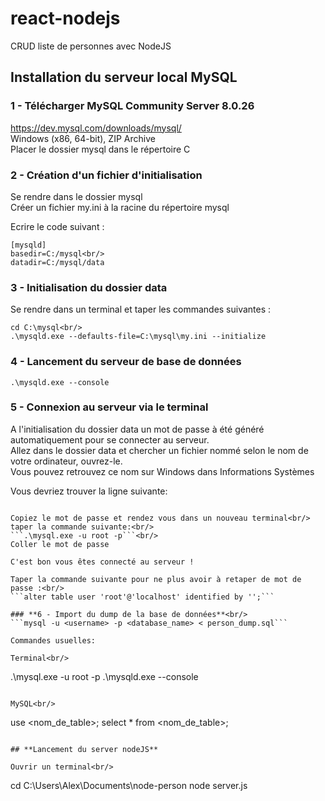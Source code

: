 # react-nodejs
CRUD liste de personnes avec NodeJS

## **Installation du serveur local MySQL**

### **1 - Télécharger MySQL Community Server 8.0.26**<br/>
https://dev.mysql.com/downloads/mysql/ <br/>
Windows (x86, 64-bit), ZIP Archive <br/>
Placer le dossier mysql dans le répertoire C

### **2 - Création d'un fichier d'initialisation**
Se rendre dans le dossier mysql<br/>
Créer un fichier my.ini à la racine du répertoire mysql

Ecrire le code suivant :<br/>
```
[mysqld]
basedir=C:/mysql<br/>
datadir=C:/mysql/data
```

### **3 - Initialisation du dossier data**<br/>
Se rendre dans un terminal et taper les commandes suivantes :<br/>
```
cd C:\mysql<br/>
.\mysqld.exe --defaults-file=C:\mysql\my.ini --initialize
```

### **4 - Lancement du serveur de base de données**<br/>
```.\mysqld.exe --console```

### **5 - Connexion au serveur via le terminal**<br/>
A l'initialisation du dossier data un mot de passe à été généré automatiquement pour se connecter au serveur.<br/>
Allez dans le dossier data et chercher un fichier nommé selon le nom de votre ordinateur, ouvrez-le.<br/>
Vous pouvez retrouvez ce nom sur Windows dans Informations Systèmes

Vous devriez trouver la ligne suivante: <br/>
```2021-09-21T10:14:16.954035Z 6 [Note] [MY-010454] [Server] A temporary password is generated for root@localhost: <b> >X_0p.>r+xbG** </b>

Copiez le mot de passe et rendez vous dans un nouveau terminal<br/>
taper la commande suivante:<br/>
```.\mysql.exe -u root -p```<br/>
Coller le mot de passe

C'est bon vous êtes connecté au serveur !

Taper la commande suivante pour ne plus avoir à retaper de mot de passe :<br/>
```alter table user 'root'@'localhost' identified by '';```

### **6 - Import du dump de la base de données**<br/>
```mysql -u <username> -p <database_name> < person_dump.sql```

Commandes usuelles:

Terminal<br/>
```
.\mysql.exe -u root -p
.\mysqld.exe --console
```

MySQL<br/>
```
use <nom_de_table>;
select * from <nom_de_table>;
```

## **Lancement du server nodeJS**
 
Ouvrir un terminal<br/>
```
cd C:\Users\Alex\Documents\node-person
node server.js
```

